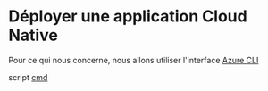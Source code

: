#  Déployer une application Cloud Native
Pour ce qui nous concerne, nous allons utiliser l'interface [Azure CLI](https://docs.microsoft.com/fr-fr/cli/azure/install-azure-cli?view=azure-cli-latest)

script [cmd](https://github.com/EricVernie/CloudNativeAppForAzureDev/blob/step1/src/template/deploiement.ps1)
